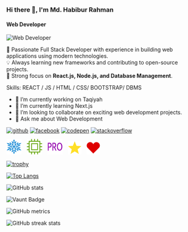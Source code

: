 ### Hi there 👋, I'm Md. Habibur Rahman
#### Web Developer
![Web Developer](https://scontent.fdac5-1.fna.fbcdn.net/v/t39.30808-6/474986357_632123069290325_253231136601455752_n.jpg?_nc_cat=106&ccb=1-7&_nc_sid=a5f93a&_nc_ohc=pcleOZKdYfUQ7kNvgFWa8I3&_nc_oc=Adgghbb083z3JJVFAn-tY6k_craYVj6Y9fueUGHhWsX-BSKjuy2ikvFd-PiHjJ4_m2w&_nc_zt=23&_nc_ht=scontent.fdac5-1.fna&_nc_gid=AADXDQjSQZz8S_aIk45b7jT&oh=00_AYAL2VKxLAdPFyCeZBMBiy1cGhin2nYCXZGwTWOMjUdAZA&oe=67A82ADC)

🚀 Passionate Full Stack Developer with experience in building web applications using modern technologies.  
💡 Always learning new frameworks and contributing to open-source projects.  
📌 Strong focus on **React.js, Node.js, and Database Management**.  

Skills: REACT / JS / HTML / CSS/ BOOTSTRAP/ DBMS

- 🔭 I’m currently working on Taqiyah 
- 🌱 I’m currently learning Next.js  
- 👯 I’m looking to collaborate on exciting web development projects.   
- 💬 Ask me about Web Development 


[<img src='https://cdn.jsdelivr.net/npm/simple-icons@3.0.1/icons/github.svg' alt='github' height='40'>](https://github.com/habib395)  [<img src='https://cdn.jsdelivr.net/npm/simple-icons@3.0.1/icons/facebook.svg' alt='facebook' height='40'>](https://www.facebook.com/MdHabiburRahmanSujon )  [<img src='https://cdn.jsdelivr.net/npm/simple-icons@3.0.1/icons/codepen.svg' alt='codepen' height='40'>](https://codepen.io/Md.HabiburRahman)  [<img src='https://cdn.jsdelivr.net/npm/simple-icons@3.0.1/icons/stackoverflow.svg' alt='stackoverflow' height='40'>](https://stackoverflow.com/users/Md.HabiburRahman)  

<a href='https://archiveprogram.github.com/'><img src='https://raw.githubusercontent.com/acervenky/animated-github-badges/master/assets/acbadge.gif' width='40' height='40'></a> <a href='https://docs.github.com/en/developers'><img src='https://raw.githubusercontent.com/acervenky/animated-github-badges/master/assets/devbadge.gif' width='40' height='40'></a> <a href='https://github.com/pricing'><img src='https://raw.githubusercontent.com/acervenky/animated-github-badges/master/assets/pro.gif' width='40' height='40'></a> <a href='https://stars.github.com/'><img src='https://raw.githubusercontent.com/acervenky/animated-github-badges/master/assets/starbadge.gif' width='35' height='35'></a> <a href='https://docs.github.com/en/github/supporting-the-open-source-community-with-github-sponsors'><img src='https://raw.githubusercontent.com/acervenky/animated-github-badges/master/assets/sponsorbadge.gif' width='35' height='35'></a> 

[![trophy](https://github-profile-trophy.vercel.app/?username=habib395)](https://github.com/ryo-ma/github-profile-trophy)

[![Top Langs](https://github-readme-stats.vercel.app/api/top-langs/?username=habib395)](https://github.com/anuraghazra/github-readme-stats)

![GitHub stats](https://github-readme-stats.vercel.app/api?username=habib395&show_icons=true)  

![Vaunt Badge](https://api.vaunt.dev/v1/github/entities/habib395/contributions?format=svg&private=false)  

![GitHub metrics](https://metrics.lecoq.io/habib395)  

![GitHub streak stats](https://streak-stats.demolab.com/?user=habib395)  

